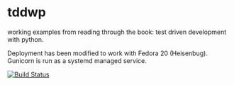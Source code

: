 tddwp
=====

working examples from reading through the book: test driven development with python.

Deployment has been modified to work with Fedora 20 (Heisenbug). Gunicorn is run as a systemd managed service.

[![Build Status](https://travis-ci.org/Feralo/tddwp.svg?branch=master)](https://travis-ci.org/Feralo/tddwp)
